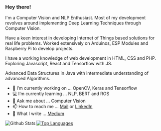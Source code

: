 
### Hey there!

I'm a Computer Vision and NLP Enthusiast. Most of my development revolves around implementing Deep Learning Techniques through Computer Vision.

Have a keen interest in developing Internet of Things based solutions for real life problems. Worked extensively on Arduinos, ESP Modules and Raspberry Pi to develop
projects.

I have a working knowledge of web development in HTML, CSS and PHP. Exploring Javascript, React and Tensorflow with JS.

Advanced Data Structures in Java with intermediate understanding of advanced Algorithms.

- 🔭 I’m currently working on ... OpenCV, Keras and Tensorflow 
- 💻 I’m currently learning ... NLP, BERT and ROS
- 💬 Ask me about ... Computer Vision 
- 📫 How to reach me ... [Mail](amolikvivian@gmail.com) or [LinkedIn](https://linkedin.com/in/amolikvivian)
- 📝 What I write ... [Medium](https://medium.com/amolikvivian)


<img
align="left"
alt="Github Stats"
src="https://github-readme-stats.vercel.app/api?username=amolikvivian&show_icons=true&hide_border=true"
/>

[![Top Languages](https://github-readme-stats.vercel.app/api/top-langs/?username=amolikvivian&hide=java&layout=compact)](https://github.com/anuraghazra/github-readme-stats)
